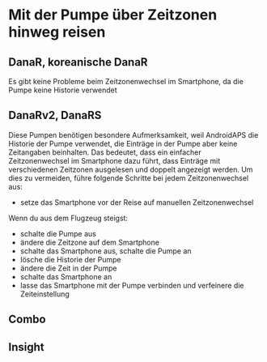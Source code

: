# Mit der Pumpe über Zeitzonen hinweg reisen

## DanaR, koreanische DanaR

Es gibt keine Probleme beim Zeitzonenwechsel im Smartphone, da die Pumpe keine Historie verwendet

## DanaRv2, DanaRS

Diese Pumpen benötigen besondere Aufmerksamkeit, weil AndroidAPS die Historie der Pumpe verwendet, die Einträge in der Pumpe aber keine Zeitangaben beinhalten. Das bedeutet, dass ein einfacher Zeitzonenwechsel im Smartphone dazu führt, dass Einträge mit verschiedenen Zeitzonen ausgelesen und doppelt angezeigt werden. Um dies zu vermeiden, führe folgende Schritte bei jedem Zeitzonenwechsel aus:

* setze das Smartphone vor der Reise auf manuellen Zeitzonenwechsel

Wenn du aus dem Flugzeug steigst:

* schalte die Pumpe aus
* ändere die Zeitzone auf dem Smartphone
* schalte das Smartphone aus, schalte die Pumpe an
* lösche die Historie der Pumpe
* ändere die Zeit in der Pumpe
* schalte das Smartphone an
* lasse das Smartphone mit der Pumpe verbinden und verfeinere die Zeiteinstellung

## Combo

## Insight